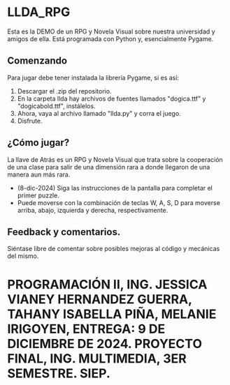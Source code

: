 #   LLDA_RPG
Esta es la DEMO de un RPG y Novela Visual sobre nuestra universidad y amigos de ella. Está programada con Python y, esencialmente Pygame.

## Comenzando
Para jugar debe tener instalada la librería Pygame, si es así:
1. Descargar el .zip del repositorio.
2. En la carpeta llda hay archivos de fuentes llamados "dogica.ttf" y "dogicabold.ttf", instálelos.
3. Ahora, vaya al archivo llamado "llda.py" y corra el juego.
5. Disfrute.

## ¿Cómo jugar?
La llave de Atrás es un RPG y Novela Visual que trata sobre la cooperación de una clase para salir de una dimensión rara a donde llegaron de una manera aun más rara. 
- (8-dic-2024) Siga las instrucciones de la pantalla para completar el primer puzzle.
- Puede moverse con la combinación de teclas W, A, S, D para moverse arriba, abajo, izquierda y derecha, respectivamente.

## Feedback y comentarios.
Siéntase libre de comentar sobre posibles mejoras al código y mecánicas del mismo.

# PROGRAMACIÓN II, ING. JESSICA VIANEY HERNANDEZ GUERRA, TAHANY ISABELLA PIÑA, MELANIE IRIGOYEN, ENTREGA: 9 DE DICIEMBRE DE 2024. PROYECTO FINAL, ING. MULTIMEDIA, 3ER SEMESTRE. SIEP.